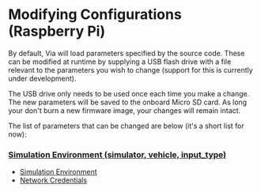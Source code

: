# Modifying Configurations (Raspberry Pi)

By default, Via will load parameters specified by the source code. These can be modified at runtime by supplying a USB flash drive with a file relevant to the parameters you wish to change (support for this is currently under development).

The USB drive only needs to be used once each time you make a change. The new parameters will be saved to the onboard Micro SD card. As long your don't burn a new firmware image, your changes will remain intact. 

The list of parameters that can be changed are below (it's a short list for now):

### <u>Simulation Environment (simulator, vehicle, input_type)</u>
* [Simulation Environment](mods/simulation.md)
* [Network Credentials](mods/network.md)